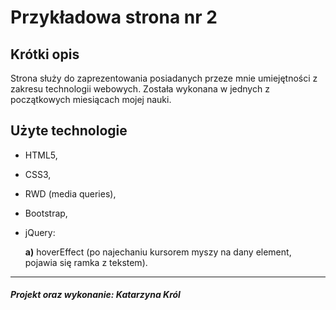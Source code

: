Przykładowa strona nr 2
=================

Krótki opis 
-------------------
Strona służy do zaprezentowania posiadanych przeze mnie umiejętności z zakresu technologii webowych. Została wykonana w jednych z początkowych miesiącach mojej nauki.

Użyte technologie 
--------------------
- HTML5,
- CSS3,
- RWD (media queries),
- Bootstrap,
- jQuery:

    **a)** hoverEffect (po najechaniu kursorem myszy na dany element, pojawia się ramka z tekstem).
    
--------------------
##### Projekt oraz wykonanie: Katarzyna Król